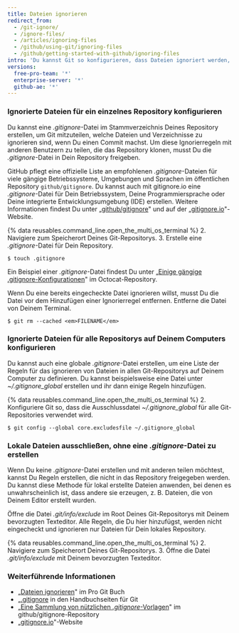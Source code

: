 ```yaml
---
title: Dateien ignorieren
redirect_from:
  - /git-ignore/
  - /ignore-files/
  - /articles/ignoring-files
  - /github/using-git/ignoring-files
  - /github/getting-started-with-github/ignoring-files
intro: 'Du kannst Git so konfigurieren, dass Dateien ignoriert werden, die Du nicht nach {% data variables.product.product_name %} einchecken willst.'
versions:
  free-pro-team: '*'
  enterprise-server: '*'
  github-ae: '*'
---
```


### Ignorierte Dateien für ein einzelnes Repository konfigurieren

Du kannst eine *.gitignore*-Datei im Stammverzeichnis Deines Repository erstellen, um Git mitzuteilen, welche Dateien und Verzeichnisse zu ignorieren sind, wenn Du einen Commit machst. Um diese Ignorierregeln mit anderen Benutzern zu teilen, die das Repository klonen, musst Du die *.gitignore*-Datei in Dein Repository freigeben.

GitHub pflegt eine offizielle Liste an empfohlenen *.gitignore*-Dateien für viele gängige Betriebssysteme, Umgebungen und Sprachen im öffentlichen Repository `github/gitignore`. Du kannst auch mit gitignore.io eine *.gitignore*-Datei für Dein Betriebssystem, Deine Programmiersprache oder Deine integrierte Entwicklungsumgebung (IDE) erstellen. Weitere Informationen findest Du unter „[github/gitignore](https://github.com/github/gitignore)" und auf der „[gitignore.io](https://www.gitignore.io/)"-Website.

{% data reusables.command_line.open_the_multi_os_terminal %}
2. Navigiere zum Speicherort Deines Git-Repositorys.
3. Erstelle eine *.gitignore*-Datei für Dein Repository.
   ```shell
   $ touch .gitignore
  ```

Ein Beispiel einer *.gitignore*-Datei findest Du unter „[Einige gängige .gitignore-Konfigurationen](https://gist.github.com/octocat/9257657)" im Octocat-Repository.

Wenn Du eine bereits eingecheckte Datei ignorieren willst, musst Du die Datei vor dem Hinzufügen einer Ignorierregel entfernen. Entferne die Datei von Deinem Terminal.

```shell
$ git rm --cached <em>FILENAME</em>
```

### Ignorierte Dateien für alle Repositorys auf Deinem Computers konfigurieren

Du kannst auch eine globale *.gitignore*-Datei erstellen, um eine Liste der Regeln für das ignorieren von Dateien in allen Git-Repositorys auf Deinem Computer zu definieren. Du kannst beispielsweise eine Datei unter *~/.gitignore_global* erstellen und ihr dann einige Regeln hinzufügen.

{% data reusables.command_line.open_the_multi_os_terminal %}
2. Konfiguriere Git so, dass die Ausschlussdatei *~/.gitignore_global* für alle Git-Repositories verwendet wird.
  ```shell
  $ git config --global core.excludesfile ~/.gitignore_global
  ```

### Lokale Dateien ausschließen, ohne eine *.gitignore*-Datei zu erstellen

Wenn Du keine *.gitignore*-Datei erstellen und mit anderen teilen möchtest, kannst Du Regeln erstellen, die nicht in das Repository freigegeben werden. Du kannst diese Methode für lokal erstellte Dateien anwenden, bei denen es unwahrscheinlich ist, dass andere sie erzeugen, z. B. Dateien, die von Deinem Editor erstellt wurden.

Öffne die Datei *.git/info/exclude* im Root Deines Git-Repositorys mit Deinem bevorzugten Texteditor. Alle Regeln, die Du hier hinzufügst, werden nicht eingecheckt und ignorieren nur Dateien für Dein lokales Repository.

{% data reusables.command_line.open_the_multi_os_terminal %}
2. Navigiere zum Speicherort Deines Git-Repositorys.
3. Öffne die Datei *.git/info/exclude* mit Deinem bevorzugten Texteditor.

### Weiterführende Informationen

* „[Dateien ignorieren](https://git-scm.com/book/en/v2/Git-Basics-Recording-Changes-to-the-Repository#_ignoring)" im Pro Git Buch
* „[.gitignore](https://git-scm.com/docs/gitignore) in den Handbuchseiten für Git
* „[Eine Sammlung von nützlichen *.gitignore*-Vorlagen](https://github.com/github/gitignore)" im github/gitignore-Repository
* „[gitignore.io](https://www.gitignore.io/)"-Website
